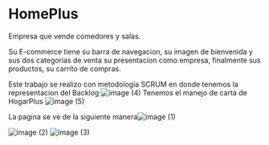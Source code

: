 # HomePlus
Empresa que vende comedores y salas.

Su E-commerce tiene su barra de navegacion, su imagen de bienvenida y sus dos categorias de venta su presentacion como empresa,
finalmente sus productos, su carrito de compras.

Este trabajo se realizo con metodologia SCRUM en donde tenemos la representacion del Backlog
![image (4)](https://user-images.githubusercontent.com/116750999/214137679-896268a4-d816-4daa-a5f7-ba92cd6c97d6.png)
Tenemos el manejo de carta de HogarPlus
![image (5)](https://user-images.githubusercontent.com/116750999/214137786-00c86565-1199-43f3-a0c1-884721cdd888.png)

La pagina se ve de la siguiente manera![image (1)](https://user-images.githubusercontent.com/116750999/214137937-618b442c-2cb2-4f6f-9a10-a252d95e21ee.png)

![image (2)](https://user-images.githubusercontent.com/116750999/214137965-533144de-134c-476d-a6e6-5ece2df887fa.png)
![image (3)](https://user-images.githubusercontent.com/116750999/214137975-4db00bc7-aacd-47b0-b86f-c67f92786e63.png)
